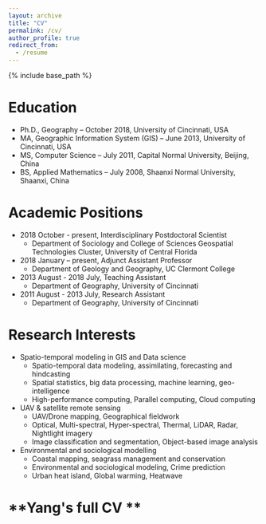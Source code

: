 ```yaml
---
layout: archive
title: "CV"
permalink: /cv/
author_profile: true
redirect_from:
  - /resume
---
```


{% include base_path %}

Education
======
* Ph.D., Geography – October 2018, University of Cincinnati, USA
* MA, Geographic Information System (GIS) – June 2013, University of Cincinnati, USA
* MS, Computer Science – July 2011, Capital Normal University, Beijing, China
* BS, Applied Mathematics – July 2008, Shaanxi Normal University, Shaanxi, China


Academic Positions
======
* 2018 October - present, Interdisciplinary Postdoctoral Scientist 
	* Department of Sociology and College of Sciences Geospatial Technologies Cluster, University of Central Florida
* 2018 January – present, Adjunct Assistant Professor 
	* Department of Geology and Geography, UC Clermont College
* 2013 August - 2018 July, Teaching Assistant
	* Department of Geography, University of Cincinnati
* 2011 August - 2013 July, Research Assistant
	* Department of Geography, University of Cincinnati

Research Interests
======
* Spatio-temporal modeling in GIS and Data science
	* Spatio-temporal data modeling, assimilating, forecasting and hindcasting
	* Spatial statistics, big data processing, machine learning, geo-intelligence
	* High-performance computing, Parallel computing, Cloud computing
* UAV & satellite remote sensing
	* UAV/Drone mapping, Geographical fieldwork
	* Optical, Multi-spectral, Hyper-spectral, Thermal, LiDAR, Radar, Nightlight imagery
	* Image classification and segmentation, Object-based image analysis
* Environmental and sociological modelling
	* Coastal mapping, seagrass management and conservation
	* Environmental and sociological modeling, Crime prediction
	* Urban heat island, Global warming, Heatwave


# **Yang's full CV **
<object data="/files/CV_BoYang_2020.pdf" width="1000" height="1000" type='application/pdf'/>

